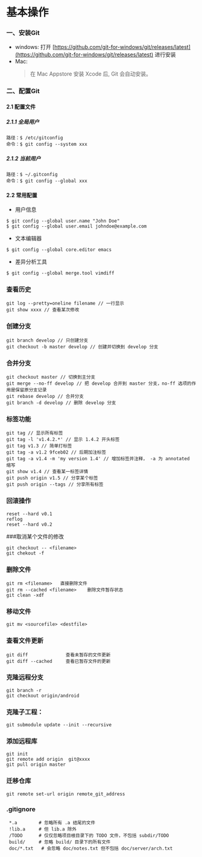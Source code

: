 # 基本操作

### 一、安装Git

- windows:
  打开 [https://github.com/git-for-windows/git/releases/latest](https://github.com/git-for-windows/git/releases/latest) 进行安装
- Mac:
  > 在 Mac Appstore 安装 Xcode 后, Git 会自动安装。

### 二、配置Git

#### 2.1 配置文件

#####     2.1.1 全局用户
```
路径：$ /etc/gitconfig
命令：$ git config --system xxx
```

##### 2.1.2 当前用户

```
路径：$ ~/.gitconfig
命令：$ git config --global xxx
```
<!--more-->
#### 2.2 常用配置

- 用户信息

```
$ git config --global user.name "John Doe"
$ git config --global user.email johndoe@example.com
```

- 文本编辑器

```
$ git config --global core.editor emacs
```

- 差异分析工具

```
$ git config --global merge.tool vimdiff
```


### 查看历史

```
git log --pretty=oneline filename // 一行显示
git show xxxx // 查看某次修改
```


### 创建分支

```
git branch develop // 只创建分支
git checkout -b master develop // 创建并切换到 develop 分支
```
### 合并分支

```
git checkout master // 切换到主分支
git merge --no-ff develop // 把 develop 合并到 master 分支，no-ff 选项的作用是保留原分支记录
git rebase develop // 合并分支
git branch -d develop // 删除 develop 分支
```

### 标签功能

```
git tag // 显示所有标签
git tag -l 'v1.4.2.*' // 显示 1.4.2 开头标签
git tag v1.3 // 简单打标签
git tag -a v1.2 9fceb02 // 后期加注标签
git tag -a v1.4 -m 'my version 1.4' // 增加标签并注释， -a 为 annotated 缩写
git show v1.4 // 查看某一标签详情
git push origin v1.5 // 分享某个标签
git push origin --tags // 分享所有标签
```

### 回滚操作

```
reset --hard v0.1
reflog
reset --hard v0.2
```

###取消某个文件的修改

```
git checkout -- <filename>
git chekout -f
```

### 删除文件

```
git rm <filename>   直接删除文件
git rm --cached <filename>    删除文件暂存状态
git clean -xdf
```

### 移动文件

```
git mv <sourcefile> <destfile>
```

### 查看文件更新

```
git diff              查看未暂存的文件更新
git diff --cached     查看已暂存文件的更新
```

### 克隆远程分支

```
git branch -r
git checkout origin/android
```

### 克隆子工程：

```
git submodule update --init --recursive
```

### 添加远程库

```
git init
git remote add origin  git@xxxx
git pull origin master
```

### 迁移仓库

```
git remote set-url origin remote_git_address
```

### .gitignore

```
 *.a		# 忽略所有 .a 结尾的文件
 !lib.a		# 但 lib.a 除外
 /TODO		# 仅仅忽略项目根目录下的 TODO 文件，不包括 subdir/TODO
 build/		# 忽略 build/ 目录下的所有文件
 doc/*.txt	 # 会忽略 doc/notes.txt 但不包括 doc/server/arch.txt
```